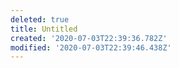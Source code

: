 ```yaml
---
deleted: true
title: Untitled
created: '2020-07-03T22:39:36.782Z'
modified: '2020-07-03T22:39:46.438Z'
---
```


# 

